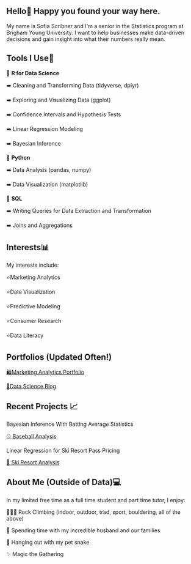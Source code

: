 ## Hello👋 Happy you found your way here.

My name is Sofia Scribner and I'm a senior in the Statistics program at Brigham Young University. I want to help businesses make data-driven decisions and gain insight into what their numbers really mean.

## Tools I Use🧰

🔧 **R for Data Science**  

 ➡️ Cleaning and Transforming Data (tidyverse, dplyr)
 
 ➡️ Exploring and Visualizing Data (ggplot)  
 
 ➡️ Confidence Intervals and Hypothesis Tests
 
 ➡️ Linear Regression Modeling
 
 ➡️ Bayesian Inference
 
🔧 **Python**  

 ➡️ Data Analysis (pandas, numpy) 
 
 ➡️ Data Visualization (matplotlib)  

🔧 **SQL**  

 ➡️ Writing Queries for Data Extraction and Transformation  
 
 ➡️ Joins and Aggregations  

## Interests📊

My interests include: 

  ⭐Marketing Analytics  
  
  ⭐Data Visualization 
  
  ⭐Predictive Modeling 
  
  ⭐Consumer Research
  
  ⭐Data Literacy

## Portfolios (Updated Often!)

[🛍️Marketing Analytics Portfolio](https://github.com/sofiadscribner/marketing-analytics-portfolio)

[🧮Data Science Blog](https://sofiadscribner.github.io/insights-unlocked-blog/index.html)
  
## Recent Projects 📈

Bayesian Inference With Batting Average Statistics

[⚾ Baseball Analysis](https://github.com/sofiadscribner/gibbs-sampling-baseball)

Linear Regression for Ski Resort Pass Pricing

[🚠 Ski Resort Analysis](https://github.com/sofiadscribner/ski-resort-regression)

## About Me (Outside of Data)💻
In my limited free time as a full time student and part time tutor, I enjoy:

  🧗🏻‍♀️ Rock Climbing (indoor, outdoor, trad, sport, bouldering, all of the above)
  
  💍 Spending time with my incredible husband and our families
 
  🐍 Hanging out with my pet snake
  
  ✨ Magic the Gathering
